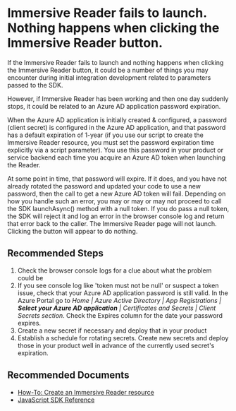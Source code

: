 <properties
  pagetitle="Immersive Reader fails to launch. Nothing happens when clicking the Immersive Reader button."
  service="microsoft.cognitiveservices"
  resource="accounts"
  ms.author="rwaller"
  selfhelptype="Generic"
  supporttopicids="32741232"
  productpesids="17258"
  cloudenvironments="public"
  articleid="dfef04a5-eafd-442d-af26-758bc25c9d41"
  ownershipid="AzureCogSvc_CognitiveServices" />
# Immersive Reader fails to launch. Nothing happens when clicking the Immersive Reader button.

If the Immersive Reader fails to launch and nothing happens when clicking the Immersive Reader button, it could be a number of things you may encounter during initial integration development related to parameters passed to the SDK.

However, if Immersive Reader has been working and then one day suddenly stops, it could be related to an Azure AD application password expiration. 

When the Azure AD application is initially created & configured, a password (client secret) is configured in the Azure AD application, and that password has a default expiration of 1-year (if you use our script to create the Immersive Reader resource, you must set the password expiration time explicitly via a script parameter). You use this password in your product or service backend each time you acquire an Azure AD token when launching the Reader. 

At some point in time, that password will expire. If it does, and you have not already rotated the password and updated your code to use a new password, then the call to get a new Azure AD token will fail. Depending on how you handle such an error, you may or may or may not proceed to call the SDK launchAsync() method with a null token. If you do pass a null token, the SDK will reject it and log an error in the browser console log and return that error back to the caller. The Immersive Reader page will not launch. Clicking the button will appear to do nothing.

## **Recommended Steps**

1. Check the browser console logs for a clue about what the problem could be
2. If you see console log like 'token must not be null' or suspect a token issue, check that your Azure AD application password is still valid. In the Azure Portal go to *Home | Azure Active Directory | App Registrations | ***Select your Azure AD application*** | Certificates and Secrets | Client Secrets section*. Check the Expires column for the date your password expires.
3. Create a new secret if necessary and deploy that in your product
4. Establish a schedule for rotating secrets. Create new secrets and deploy those in your product well in advance of the currently used secret's expiration.

## **Recommended Documents**

* [How-To: Create an Immersive Reader resource](https://docs.microsoft.com/azure/cognitive-services/immersive-reader/how-to-create-immersive-reader)
* [JavaScript SDK Reference](https://docs.microsoft.com/azure/cognitive-services/immersive-reader/reference)
